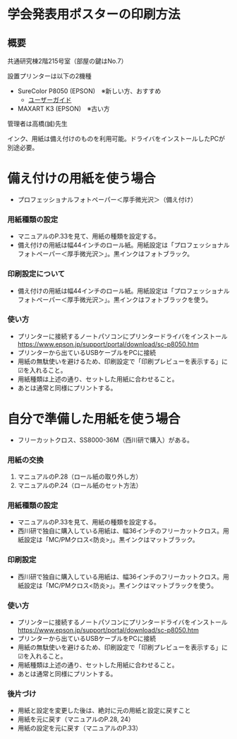 # 学会発表用ポスターの印刷方法
## 概要
共通研究棟2階215号室（部屋の鍵はNo.7）

設置プリンターは以下の2機種
- SureColor P8050 (EPSON)　※新しい方、おすすめ
    - [ユーザーガイド](https://www2.epson.jp/support/manual/CMP0044_05.PDF)
- MAXART K3 (EPSON)　※古い方

管理者は高橋(誠)先生

インク、用紙は備え付けのものを利用可能。ドライバをインストールしたPCが別途必要。

# 備え付けの用紙を使う場合
- プロフェッショナルフォトペーパー＜厚手微光沢＞（備え付け）

### 用紙種類の設定
- マニュアルのP.33を見て、用紙の種類を設定する。
- 備え付けの用紙は幅44インチのロール紙。用紙設定は「プロフェッショナルフォトペーパー＜厚手微光沢＞」。黒インクはフォトブラック。

### 印刷設定について
- 備え付けの用紙は幅44インチのロール紙。用紙設定は「プロフェッショナルフォトペーパー＜厚手微光沢＞」。黒インクはフォトブラックを使う。

### 使い方
- プリンターに接続するノートパソコンにプリンタードライバをインストール
    https://www.epson.jp/support/portal/download/sc-p8050.htm
- プリンターから出ているUSBケーブルをPCに接続
- 用紙の無駄使いを避けるため、印刷設定で「印刷プレビューを表示する」に☑を入れること。
- 用紙種類は上述の通り、セットした用紙に合わせること。
- あとは通常と同様にプリントする。


# 自分で準備した用紙を使う場合
- フリーカットクロス、SS8000-36M（西川研で購入）がある。

### 用紙の交換
1. マニュアルのP.28（ロール紙の取り外し方）
2. マニュアルのP.24（ロール紙のセット方法）

### 用紙種類の設定
- マニュアルのP.33を見て、用紙の種類を設定する。
- 西川研で独自に購入している用紙は、幅36インチのフリーカットクロス。用紙設定は「MC/PMクロス<防炎>」。黒インクはマットブラック。

### 印刷設定
- 西川研で独自に購入している用紙は、幅36インチのフリーカットクロス。用紙設定は「MC/PMクロス<防炎>」。黒インクはマットブラックを使う。

### 使い方
- プリンターに接続するノートパソコンにプリンタードライバをインストール
    https://www.epson.jp/support/portal/download/sc-p8050.htm
- プリンターから出ているUSBケーブルをPCに接続
- 用紙の無駄使いを避けるため、印刷設定で「印刷プレビューを表示する」に☑を入れること。
- 用紙種類は上述の通り、セットした用紙に合わせること。
- あとは通常と同様にプリントする。

### 後片づけ
- 用紙と設定を変更した後は、絶対に元の用紙と設定に戻すこと
- 用紙を元に戻す（マニュアルのP.28, 24）
- 用紙の設定を元に戻す（マニュアルのP.33）
